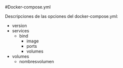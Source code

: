 #Docker-compose.yml

Descripciones de las opciones del docker-compose.yml:
- version
 - services
    - bind
       - image
        - ports
         - volumes
 - volumes
    - nombresvolumen


     

